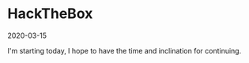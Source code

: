 # HackTheBox

2020-03-15

I'm starting today, I hope to have the time and inclination for continuing.
